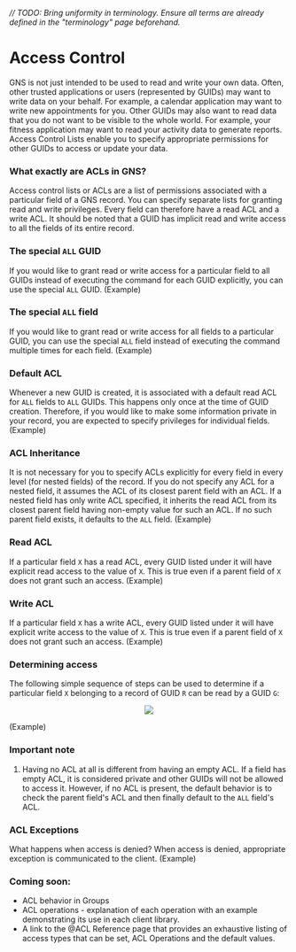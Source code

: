 _// TODO: Bring uniformity in terminology. Ensure all terms are already defined in the "terminology" page beforehand._

Access Control
==============

GNS is not just intended to be used to read and write your own data. Often, other trusted applications or users (represented by GUIDs) may want to write data on your behalf. For example, a calendar application may want to write new appointments for you. Other GUIDs may also want to read data that you do not want to be visible to the whole world. For example, your fitness application may want to read your activity data to generate reports. Access Control Lists enable you to specify appropriate permissions for other GUIDs to access or update your data.

### What exactly are ACLs in GNS? ###

Access control lists or ACLs are a list of permissions associated with a particular field of a GNS record. You can specify separate lists for granting read and write privileges. Every field can therefore have a read ACL and a write ACL. It should be noted that a GUID has implicit read and write access to all the fields of its entire record.

### The special `ALL` GUID ###

If you would like to grant read or write access for a particular field to all GUIDs instead of executing the command for each GUID explicitly, you can use the special `ALL` GUID. 
(Example)

### The special `ALL` field ###

If you would like to grant read or write access for all fields to a particular GUID, you can use the special `ALL` field instead of executing the command multiple times for each field. 
(Example)

### Default ACL ###
Whenever a new GUID is created, it is associated with a default read ACL for `ALL` fields to `ALL` GUIDs. This happens only once at the time of GUID creation. Therefore, if you would like to make some information private in your record, you are expected to specify privileges for individual fields.
(Example)

### ACL Inheritance ###

It is not necessary for you to specify ACLs explicitly for every field in every level (for nested fields) of the record. If you do not specify any ACL for a nested field, it assumes the ACL of its closest parent field with an ACL. If a nested field has only write ACL specified, it inherits the read ACL from its closest parent field having non-empty value for such an ACL. If no such parent field exists, it defaults to the `ALL` field.
(Example)

### Read ACL ###
If a particular field `X` has a read ACL, every GUID listed under it will have explicit read access to the value of `X`. This is true even if a parent field of `X` does not grant such an access.
(Example)

### Write ACL ###
If a particular field `X` has a write ACL, every GUID listed under it will have explicit write access to the value of `X`. This is true even if a parent field of `X` does not grant such an access.
(Example)

### Determining access ###
The following simple sequence of steps can be used to determine if a particular field `X` belonging to a record of GUID `R` can be read by a GUID `G`:

<p align="center">
  <img src="/assets/images/acl_algorithm.png"/>
</p>

<!---
- Does `X` has a read ACL?
    - If yes 
        - Does it contain `G` or `ALL` GUIDs?
            - If yes, allow access
            - Otherwise, deny access
    - If not
        - Is `X` the top-most field in dotted notation?
            - If yes
                - Does the `ALL` field has a read ACL?
                    - If yes
                        - Does it contain `G` or `ALL` fields?
                            - If yes, allow access
                            - Otherwise, deny access
                    - If not
                        - Deny access
            - If not
                - Repeat these steps for the parent field of `X`
--->
(Example)


### Important note ###
1. Having no ACL at all is different from having an empty ACL. If a field has empty ACL, it is considered private and other GUIDs will not be allowed to access it. However, if no ACL is present, the default behavior is to check the parent field's ACL and then finally default to the `ALL` field's ACL.

### ACL Exceptions ###
What happens when access is denied?
When access is denied, appropriate exception is communicated to the client.
(Example)

### Coming soon: ###
- ACL behavior in Groups
- ACL operations - explanation of each operation with an example demonstrating its use in each client library.
- A link to the @ACL Reference page that provides an exhaustive listing of access types that can be set, ACL Operations and the default values.
